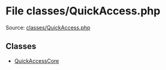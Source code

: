 File classes/QuickAccess.php
=========

Source: [classes/QuickAccess.php](https://github.com/PrestaShop/PrestaShop/blob/1.6.1.0/classes/QuickAccess.php)


Classes
-------

* [QuickAccessCore](class.QuickAccessCore.md)


